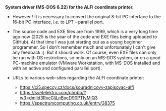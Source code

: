 **System driver (MS-DOS 6.22) for the ALFI coordinate printer.**

 - However ! It is necessary to convert the original 8-bit PC interface to the 16-bit PC interface, i.e. to LPT - parallel port.

 - The source code and EXE files are from 1999, which is a very long time ago now (2025 is the year of the code and EXE files being uploaded to GitHub). At that time I was just starting out as a young beginner programmer. So I don't remember much and unfortunately I can't give any feedback :). But it should work. Of course, even EXE files can only be run with OS restrictions, so only on an MS-DOS system, or on a good PC-machine emulator (VMware Workstation, with MS-DOS installed and with an active and configured parallel port).

 - URLs to various web-sites regarding the ALFI coordinate printer:
     - https://ci5.speccy.cz/docs/souradnicovy-zapisovac-alfi
     - https://svetelektro.com/phpbb/?w3=dmlld3RvcGljLnBocD90PTIyMjQ3
     - https://spectrumcomputing.co.uk/entry/38375

   
